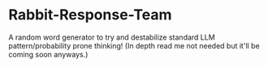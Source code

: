 # Rabbit-Response-Team
A random word generator to try and destabilize standard LLM pattern/probability prone thinking!
(In depth read me not needed but it'll be coming soon anyways.)
